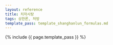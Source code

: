 ```yaml
---
layout: reference
title: 치자시탕
tags: 상한론, 처방
template_pass: template_shanghanlun_formulas.md
---
```



{% include {{ page.template_pass }} %}